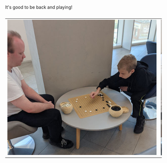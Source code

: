 <!--
.. title: It's good to be back!
.. slug: its-good-to-be-back
.. date: 2021-08-29 22:13:41 UTC-06:00
.. tags: 
.. category: 
.. link: 
.. description: 
.. type: text
-->

It's good to be back and playing!

<div style="overflow-x: auto">
<table>
<tr>
<td>
<img src="/assets/images/2021_back_1.jpg" style="max-width: 50vw; height: auto;"/>
</td>
<td>
<img src="/assets/images/2021_back_2.jpg" style="max-width: 50vw; height: auto;"/>
</td>
</tr>
</table>
</div>
